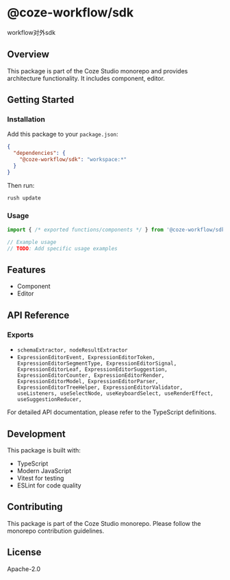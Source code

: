 # @coze-workflow/sdk

workflow对外sdk

## Overview

This package is part of the Coze Studio monorepo and provides architecture functionality. It includes component, editor.

## Getting Started

### Installation

Add this package to your `package.json`:

```json
{
  "dependencies": {
    "@coze-workflow/sdk": "workspace:*"
  }
}
```

Then run:

```bash
rush update
```

### Usage

```typescript
import { /* exported functions/components */ } from '@coze-workflow/sdk';

// Example usage
// TODO: Add specific usage examples
```

## Features

- Component
- Editor

## API Reference

### Exports

- `schemaExtractor, nodeResultExtractor`
- `ExpressionEditorEvent,
  ExpressionEditorToken,
  ExpressionEditorSegmentType,
  ExpressionEditorSignal,
  ExpressionEditorLeaf,
  ExpressionEditorSuggestion,
  ExpressionEditorCounter,
  ExpressionEditorRender,
  ExpressionEditorModel,
  ExpressionEditorParser,
  ExpressionEditorTreeHelper,
  ExpressionEditorValidator,
  useListeners,
  useSelectNode,
  useKeyboardSelect,
  useRenderEffect,
  useSuggestionReducer,`


For detailed API documentation, please refer to the TypeScript definitions.

## Development

This package is built with:

- TypeScript
- Modern JavaScript
- Vitest for testing
- ESLint for code quality

## Contributing

This package is part of the Coze Studio monorepo. Please follow the monorepo contribution guidelines.

## License

Apache-2.0
